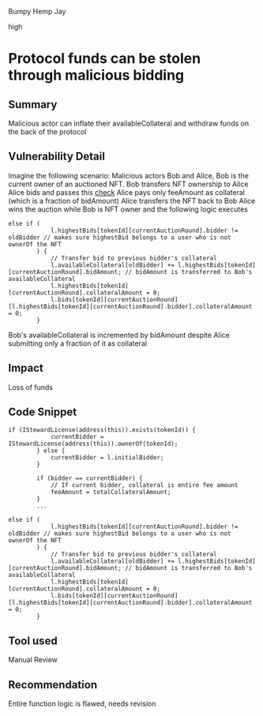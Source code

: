Bumpy Hemp Jay

high

# Protocol funds can be stolen through malicious bidding

## Summary
Malicious actor can inflate their availableCollateral and withdraw funds on the back of the protocol
## Vulnerability Detail
Imagine the following scenario:
Malicious actors Bob and Alice, Bob is the current owner of an auctioned NFT.
Bob transfers NFT ownership to Alice
Alice bids and passes this [check](https://github.com/sherlock-audit/2024-02-radicalxchange/blob/459dfbfa73f74ed3422e894f6ff5fe2bbed146dd/pco-art/contracts/auction/EnglishPeriodicAuctionInternal.sol#L319-L328)
Alice pays only feeAmount as collateral (which is a fraction of bidAmount)
Alice transfers the NFT back to Bob
Alice wins the auction while Bob is NFT owner and the following logic executes
```solidity
else if (
            l.highestBids[tokenId][currentAuctionRound].bidder != oldBidder // makes sure highestBid belongs to a user who is not ownerOf the NFT
        ) {
            // Transfer bid to previous bidder's collateral
            l.availableCollateral[oldBidder] += l.highestBids[tokenId][currentAuctionRound].bidAmount; // bidAmount is transferred to Bob's availableCollateral 
            l.highestBids[tokenId][currentAuctionRound].collateralAmount = 0;
            l.bids[tokenId][currentAuctionRound][l.highestBids[tokenId][currentAuctionRound].bidder].collateralAmount = 0;
        }
```
Bob's availableCollateral is incremented by bidAmount despite Alice submitting only a fraction of it as collateral 
## Impact
Loss of funds
## Code Snippet
```solidity
if (IStewardLicense(address(this)).exists(tokenId)) {
            currentBidder = IStewardLicense(address(this)).ownerOf(tokenId);
        } else {
            currentBidder = l.initialBidder;
        }

        if (bidder == currentBidder) {
            // If current bidder, collateral is entire fee amount
            feeAmount = totalCollateralAmount;
        }
        ...
        
else if (
            l.highestBids[tokenId][currentAuctionRound].bidder != oldBidder // makes sure highestBid belongs to a user who is not ownerOf the NFT
        ) {
            // Transfer bid to previous bidder's collateral
            l.availableCollateral[oldBidder] += l.highestBids[tokenId][currentAuctionRound].bidAmount; // bidAmount is transferred to Bob's availableCollateral 
            l.highestBids[tokenId][currentAuctionRound].collateralAmount = 0;
            l.bids[tokenId][currentAuctionRound][l.highestBids[tokenId][currentAuctionRound].bidder].collateralAmount = 0;
        }

```
## Tool used

Manual Review

## Recommendation
Entire function logic is flawed, needs revision 